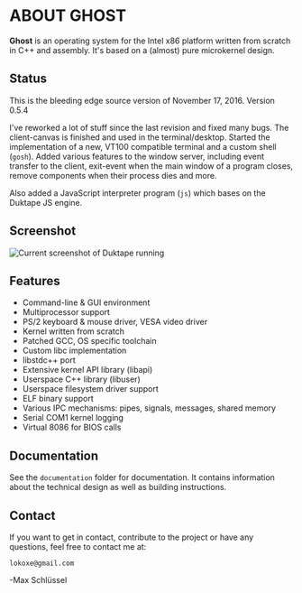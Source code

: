 # ABOUT GHOST
**Ghost** is an operating system for the Intel x86 platform written
from scratch in C++ and assembly. It's based on a (almost) pure microkernel
design.

## Status
This is the bleeding edge source version of November 17, 2016.
Version 0.5.4

I've reworked a lot of stuff since the last revision and fixed many bugs.
The client-canvas is finished and used in the terminal/desktop. Started the
implementation of a new, VT100 compatible terminal and a custom shell
(`gosh`). Added various features to the window server, including event
transfer to the client, exit-event when the main window of a program closes,
remove components when their process dies and more.

Also added a JavaScript interpreter program (`js`) which bases on
the Duktape JS engine.

## Screenshot
![Current screenshot of Duktape running](https://ghostkernel.org/files/ghost-0.5.3-jsconsole.png)

## Features
- Command-line & GUI environment
- Multiprocessor support
- PS/2 keyboard & mouse driver, VESA video driver
- Kernel written from scratch
- Patched GCC, OS specific toolchain
- Custom libc implementation
- libstdc++ port
- Extensive kernel API library (libapi)
- Userspace C++ library (libuser)
- Userspace filesystem driver support
- ELF binary support
- Various IPC mechanisms: pipes, signals, messages, shared memory
- Serial COM1 kernel logging
- Virtual 8086 for BIOS calls

## Documentation
See the `documentation` folder for documentation. It contains information
about the technical design as well as building instructions.

## Contact
If you want to get in contact, contribute to the project or have any questions,
feel free to contact me at:

	lokoxe@gmail.com
	
-Max Schlüssel
